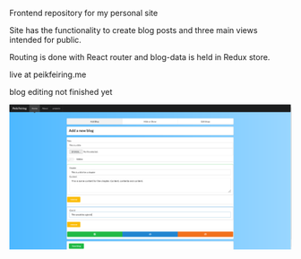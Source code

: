 Frontend repository for my personal site

Site has the functionality to create blog posts and three main views intended for public.

Routing is done with React router and blog-data is held in Redux store. 

live at peikfeiring.me

blog editing not finished yet

![mysite](blogCreationView.png)

